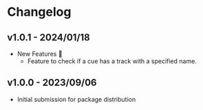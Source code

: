 # Changelog

## v1.0.1 - 2024/01/18

- New Features 🚀
  - Feature to check if a cue has a track with a specified name.

## v1.0.0 - 2023/09/06

- Initial submission for package distribution
